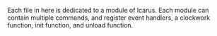 Each file in here is dedicated to a module of Icarus. 
Each module can contain multiple commands, and register event handlers, a clockwork function, init function, and unload function.